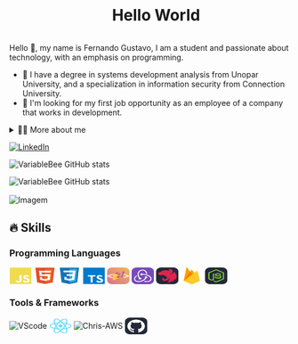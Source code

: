 <!--título-->
<div id="user-content-toc">
  <ul align="center">
    <summary><h1 style="display: inline-block">Hello World</h1></summary>
</div>

<!-- Presentation -->
<p>
  Hello 👋, my name is Fernando Gustavo, I am a student and passionate about technology, with an emphasis on programming.

  - 🌱 I have a degree in systems development analysis from Unopar University, and a specialization in information security from Connection University.
  - 🔭 I'm looking for my first job opportunity as an employee of a company that works in development.
</p>

<!-- Dropdown -->
<details>
  <summary>👨‍💻 More about me</summary>

  - 💬 I am 35 years old and currently live in Brazil. I have basic knowledge of English, I have experience with development using the React and React Native libraries, as a professional I consider myself a very focused, determined, creative and highly responsible person. 

In my current job I work in the business area, dealing directly with clients, which has allowed me to develop various skills on how to deal with people and their peculiarities.

  - ⚡ In my free time, I like to play games and stay up to date with the latest developments in the world of technology. \o/
</details>

<!-- Links -->
[![LinkedIn](https://img.shields.io/badge/LinkedIn-0077B5?style=for-the-badge&logo=linkedin&logoColor=white)](https://www.linkedin.com/in/fernando-gustavo-a46962221/)

<!-- GithubStats -->
![VariableBee GitHub stats](https://github-readme-stats.vercel.app/api?username=DeveloperFG&show_icons=true&theme=gotham)

![VariableBee GitHub stats](https://github-readme-stats.vercel.app/api/top-langs/?username=DeveloperFG&theme=blue-green_icons=true&theme=gotham)


<!-- GIF -->
<p align="left">
  <img align="center" src="https://user-images.githubusercontent.com/81328619/213875785-400ae517-156b-4aca-a787-bac75d84c393.gif" alt="Imagem">
</p>

## 🔥 Skills
<!-- Skills: Programming Languages -->
  <div style="flex-basis: 48%;">
    <h3>Programming Languages</h3>
    <img align="center" alt="Js" height="30" width="40" src="https://raw.githubusercontent.com/devicons/devicon/master/icons/javascript/javascript-plain.svg">
    <img align="center" alt="HTML" height="30" width="40" src="https://raw.githubusercontent.com/devicons/devicon/master/icons/html5/html5-original.svg">
    <img align="center" alt="CSS" height="30" width="40" src="https://raw.githubusercontent.com/devicons/devicon/master/icons/css3/css3-original.svg">
    <img align="center" alt="Typescript" height="30" width="40" src="https://raw.githubusercontent.com/devicons/devicon/master/icons/typescript/typescript-plain.svg">
    <img align="center" alt="Typescript" height="30" width="40" src="https://raw.githubusercontent.com/tandpfun/skill-icons/65dea6c4eaca7da319e552c09f4cf5a9a8dab2c8/icons/StyledComponents.svg">
      <img align="center" alt="Firebase" height="30" width="40" src="https://raw.githubusercontent.com/tandpfun/skill-icons/65dea6c4eaca7da319e552c09f4cf5a9a8dab2c8/icons/Redux.svg">
    <img align="center" alt="nodeJS" height="30" width="40" src="https://raw.githubusercontent.com/tandpfun/skill-icons/65dea6c4eaca7da319e552c09f4cf5a9a8dab2c8/icons/NestJS-Dark.svg">
    <img align="center" alt="Firebase" height="30" width="40" src="https://raw.githubusercontent.com/devicons/devicon/master/icons/firebase/firebase-original.svg">
       <img align="center" alt="Firebase" height="30" width="40" src="https://raw.githubusercontent.com/tandpfun/skill-icons/65dea6c4eaca7da319e552c09f4cf5a9a8dab2c8/icons/NodeJS-Dark.svg">
    
  </div>
  
  <!-- Skills: Tools & Frameworks -->
  <div style="flex-basis: 48%;">
    <h3>Tools & Frameworks</h3>
    <img align="center" alt="VScode" height="30" width="40" src="https://cdn.jsdelivr.net/gh/devicons/devicon/icons/vscode/vscode-original.svg">
    <img align="center" alt="React" height="30" width="40" src="https://raw.githubusercontent.com/devicons/devicon/master/icons/react/react-original.svg">
    <img align="center" alt="Chris-AWS" height="30" width="40" src="https://cdn.jsdelivr.net/gh/devicons/devicon/icons/git/git-original.svg">
     <img align="center" alt="Chris-AWS" height="30" width="40" src="https://raw.githubusercontent.com/tandpfun/skill-icons/65dea6c4eaca7da319e552c09f4cf5a9a8dab2c8/icons/Github-Dark.svg">
    
  </div>

 

